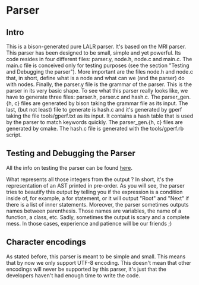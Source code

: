 # Parser

## Intro

This is a bison-generated pure LALR parser. It's based on the MRI parser.
This parser has been designed to be small, simple and yet powerful. Its code
resides in four different files: parser.y, node.h, node.c and main.c.
The main.c file is conceived only for testing purposes (see the section
"Testing and Debugging the parser"). More important are the files node.h and
node.c that, in short, define what is a node and what can we (and the parser)
do with nodes. Finally, the parser.y file is the grammar of the parser. This
is the parser in its very basic shape. To see what this parser really looks
like, we have to generate three files: parser.h, parser.c and hash.c.
The parser\_gen.{h, c} files are generated by bison taking the grammar file as
its input. The last, (but not least) file to generate is hash.c and it's
generated by gperf taking the file tools/gperf.txt as its input. It contains
a hash table that is used by the parser to match keywords quickly. The
parser\_gen.{h, c} files are generated by cmake. The hash.c file is generated
with the tools/gperf.rb script.

## Testing and Debugging the Parser

All the info on testing the parser can be found [here](http://techbase.kde.org/Projects/KDevelop4/Ruby#Testing).

What represents all those integers from the output ? In short,
it's the representation of an AST printed in pre-order. As you
will see, the parser tries to beautify this output by telling you if the
expression is a condition inside of, for example, a for statement, or it will
output "Root" and "Next" if there is a list of inner statements. Moreover, the
parser sometimes outputs names between parenthesis. Those names are variables,
the name of a function, a class, etc. Sadly, sometimes the output is scary
and a complete mess. In those cases, experience and patience
will be our friends ;)

## Character encodings

As stated before, this parser is meant to be simple and small. This means
that by now we only support UTF-8 encoding. This doesn't mean that
other encodings will never be supported by this parser, it's just that
the developers haven't had enough time to write the code.

